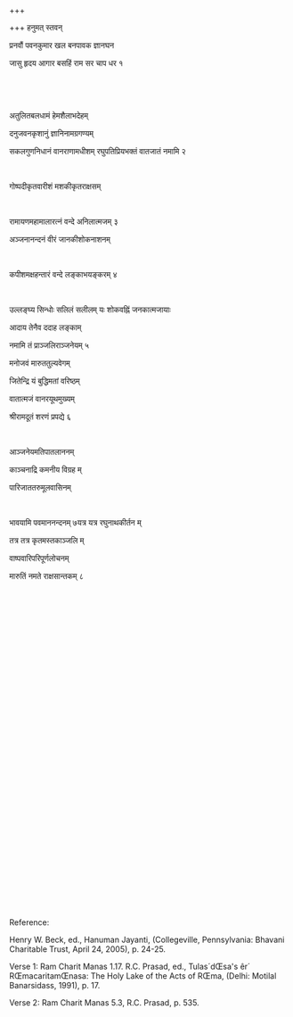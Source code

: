+++

+++
हनुमत् स्तवन्

प्रनवौं पवनकुमार खल बनपावक ज्ञानघन

जासु हृदय आगार बसहिं राम सर चाप धर १

 

 

अतुलितबलधामं हेमशैलाभदेहम् 

दनुजवनकृशानुं ज्ञानिनामग्रगण्यम् 

सकलगुणनिधानं वानराणामधीशम्  रघुपतिप्रियभक्तं वातजातं नमामि २ 

 

गोष्पदीकृतवारीशं मशकीकृतराक्षसम् 

 

रामायणमहामालारत्नं वन्दे अनिलात्मजम् ३ 

अञ्जनानन्दनं वीरं जानकीशोकनाशनम् 

 

कपीशमक्षहन्तारं वन्दे लङ्काभयङ्करम् ४ 

 

उल्लङ्घ्य सिन्धोः सलिलं सलीलम् यः शोकवह्निं जनकात्मजायाः 

आदाय तेनैव ददाह लङ्काम् 

नमामि तं प्राञ्जलिराञ्जनेयम् ५

मनोजवं मारुततुल्यवेगम् 

जितेन्द्रि यं बुद्धिमतां वरिष्ठम् 

वातात्मजं वानरयूथमुख्यम् 

श्रीरामदूतं शरणं प्रपद्ये ६ 

 

आञ्जनेयमतिपातलाननम् 

काञ्चनाद्रि कमनीय विग्रह म्

पारिजाततरुमूलवासिनम् 

 

भावयामि पवमाननन्दनम् ७यत्र यत्र रघुनाथकीर्तन म्

तत्र तत्र कृतमस्तकाञ्जलि म्

वाष्पवारिपरिपूर्णलोचनम् 

मारुतिं नमते राक्षसान्तकम् ८

 

 

 

 

 

 

 

 

 

 

 

 

 

 

 

 

 

 

 

Reference:

Henry W. Beck, ed.,  Hanuman Jayanti, (Collegeville, Pennsylvania:
Bhavani Charitable Trust, April 24, 2005), p. 24-25.

Verse 1: Ram Charit Manas 1.17. R.C. Prasad, ed., Tulas´dŒsa's êr´
RŒmacaritamŒnasa: The Holy Lake of the Acts of RŒma, (Delhi: Motilal
Banarsidass, 1991), p. 17.

Verse 2: Ram Charit Manas 5.3, R.C. Prasad, p. 535.
